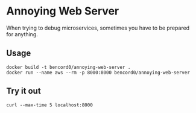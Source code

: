 # Annoying Web Server

When trying to debug microservices, sometimes you have to be prepared for anything.

## Usage

    docker build -t bencord0/annoying-web-server .
    docker run --name aws --rm -p 8000:8000 bencord0/annoying-web-server

## Try it out

    curl --max-time 5 localhost:8000
